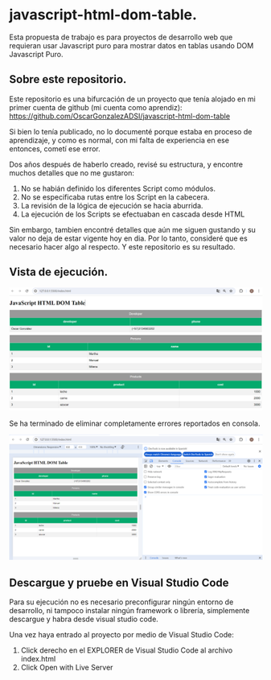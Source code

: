 # javascript-html-dom-table.

Esta propuesta de trabajo es para proyectos 
de desarrollo web que requieran usar Javascript 
puro para mostrar datos en tablas usando DOM 
Javascript Puro.

## Sobre este repositorio.

Este repositorio es una bifurcación de un proyecto
que tenía alojado en mi primer cuenta de github
(mi cuenta como aprendiz):
https://github.com/OscarGonzalezADSI/javascript-html-dom-table

Si bien lo tenía publicado, no lo documenté porque estaba en proceso de aprendizaje, y como es normal, con mi falta de experiencia en ese entonces, cometí ese error.

Dos años después de haberlo creado, revisé su estructura, y encontre muchos detalles que no me gustaron:

<ol>
<li>No se habián definido los diferentes Script como módulos.</li>
<li>No se especificaba rutas entre los Script en la cabecera.</li>
<li>La revisión de la lógica de ejecución se hacia aburrida.</li>
<li>La ejecución de los Scripts se efectuaban en cascada desde HTML</li>
</ol>

Sin embargo, tambien encontré detalles que aún me siguen gustando y su valor no deja de estar vigente hoy en dia. Por lo tanto, consideré que es necesario hacer algo al respecto. Y este repositorio es su resultado.
## Vista de ejecución.

![alt text](./images/despliegle.png)

Se ha terminado de eliminar completamente 
errores reportados en consola.

![alt text](./images/consola.png)

## Descargue y pruebe en Visual Studio Code
Para su ejecución no es necesario preconfigurar 
ningún entorno de desarrollo, ni tampoco instalar 
ningún framework o librería, simplemente descargue y habra desde visual studio code.   

Una vez haya entrado al proyecto por medio de Visual Studio Code:
<ol>
<li>Click derecho en el EXPLORER  de Visual Studio Code al archivo index.html</li>
<li>Click Open with Live Server</li>
</ol>
